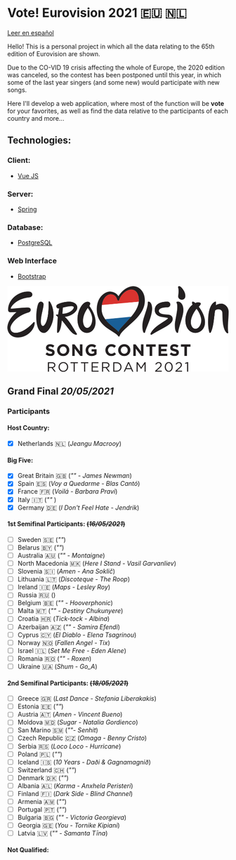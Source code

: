 # Vote! Eurovision 2021 :eu: :netherlands:

[Leer en español](https://github.com/missmay4/Eurovision-2021-Project/blob/master/README-ES.md)

Hello! This is a personal project in which all the data relating to the 65th edition of Eurovision are shown.

Due to the CO-VID 19 crisis affecting the whole of Europe, the 2020 edition was canceled, so the contest has been postponed until this year, in which some of the last year singers (and some new) would participate with new songs.

Here I'll develop a web application, where most of the function will be **vote** for your favorites, as well as find the data relative to the participants of each country and more...

## Technologies: 
### Client: 
* [Vue JS](https://vuejs.org/)
### Server: 
* [Spring](https://spring.io/projects/spring-framework)
### Database:
* [PostgreSQL](https://www.postgresql.org/)
### Web Interface
* [Bootstrap](https://getbootstrap.com/)

![Eurovision2020](eurovision-2021-rotterdam.png)

## Grand Final _20/05/2021_

### Participants

#### Host Country:

- [x] Netherlands :netherlands: (_Jeangu Macrooy_)

#### Big Five:

- [x] Great Britain :uk: (_"" - James Newman_)
- [x] Spain :es: (_Voy a Quedarme - Blas Cantó_)
- [x] France :fr: (_Voilá - Barbara Pravi_)
- [x] Italy :it: (_""_ )
- [x] Germany :de: (_I Don't Feel Hate - Jendrik_)

#### 1st Semifinal Participants: ~~(_16/05/2021_)~~

- [ ] Sweden :sweden: (_""_)
- [ ] Belarus :belarus: (_""_)
- [ ] Australia :australia: (_"" - Montaigne_)
- [ ] North Macedonia :macedonia: (_Here I Stand - Vasil Garvanliev_)
- [ ] Slovenia :slovenia: (_Amen - Ana Soklič_)
- [ ] Lithuania :lithuania: (_Discoteque - The Roop_)
- [ ] Ireland :ireland: (_Maps - Lesley Roy_)
- [ ] Russia :ru: ()
- [ ] Belgium :belgium: (_"" - Hooverphonic_)
- [ ] Malta :malta: (_"" - Destiny Chukunyere_)
- [ ] Croatia :croatia: (_Tick-tock - Albina_)
- [ ] Azerbaijan :azerbaijan: (_"" - Samira Efendi_)
- [ ] Cyprus :cyprus: (_El Diablo - Elena Tsagrinou_)
- [ ] Norway :norway: (_Fallen Angel - Tix_)
- [ ] Israel :israel: (_Set Me Free - Eden Alene_)
- [ ] Romania :romania: (_"" - Roxen_)
- [ ] Ukraine :ukraine: (_Shum - Go_A_)

#### 2nd Semifinal Participants: ~~(_18/05/2021_)~~

- [ ] Greece :greece: (_Last Dance - Stefania Liberakakis_)
- [ ] Estonia :estonia: (_""_)
- [ ] Austria :austria: (_Amen - Vincent Bueno_)
- [ ] Moldova :moldova: (_Sugar - Natalia Gordienco_)
- [ ] San Marino :san_marino: (_""- Senhit_)
- [ ] Czech Republic :czech_republic: (_Omaga - Benny Cristo_)
- [ ] Serbia :serbia: (_Loco Loco - Hurricane_)
- [ ] Poland :poland: (_""_)
- [ ] Iceland :iceland: (_10 Years - Daði & Gagnamagnið_)
- [ ] Switzerland :switzerland: (_""_)
- [ ] Denmark :denmark: (_""_)
- [ ] Albania :albania: (_Karma - Anxhela Peristeri_)
- [ ] Finland :finland: (_Dark Side - Blind Channel_)
- [ ] Armenia :armenia: (_""_)
- [ ] Portugal :portugal: (_""_)
- [ ] Bulgaria :bulgaria: (_"" - Victoria Georgieva_)
- [ ] Georgia :georgia: (_You - Tornike Kipiani_)
- [ ] Latvia :latvia: (_"" - Samanta Tīna_)

#### Not Qualified:
